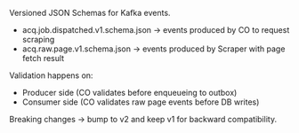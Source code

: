 Versioned JSON Schemas for Kafka events.

- acq.job.dispatched.v1.schema.json  → events produced by CO to request scraping
- acq.raw.page.v1.schema.json        → events produced by Scraper with page fetch result

Validation happens on:
- Producer side (CO validates before enqueueing to outbox)
- Consumer side (CO validates raw page events before DB writes)

Breaking changes → bump to v2 and keep v1 for backward compatibility.
